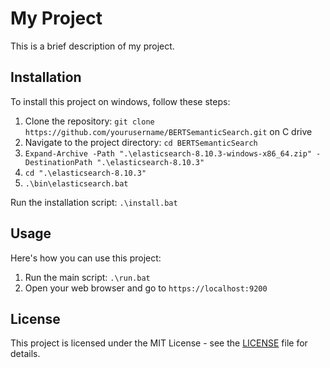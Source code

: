 # My Project

This is a brief description of my project.

## Installation

To install this project on windows, follow these steps:

1. Clone the repository: `git clone https://github.com/yourusername/BERTSemanticSearch.git` on C drive
2. Navigate to the project directory: `cd BERTSemanticSearch`
3. `Expand-Archive -Path ".\elasticsearch-8.10.3-windows-x86_64.zip" -DestinationPath ".\elasticsearch-8.10.3"`
4. `cd ".\elasticsearch-8.10.3"`
5. `.\bin\elasticsearch.bat`
 
Run the installation script: `.\install.bat`

## Usage

Here's how you can use this project:

1. Run the main script: `.\run.bat`
2. Open your web browser and go to `https://localhost:9200`

## License

This project is licensed under the MIT License - see the [LICENSE](LICENSE) file for details.
